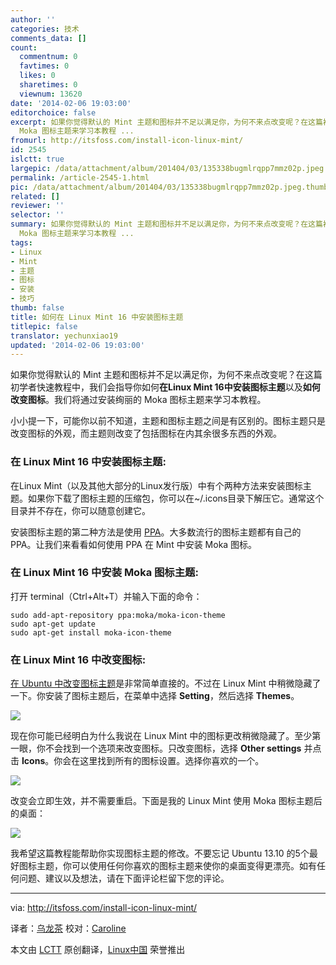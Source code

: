 ```yaml
---
author: ''
categories: 技术
comments_data: []
count:
  commentnum: 0
  favtimes: 0
  likes: 0
  sharetimes: 0
  viewnum: 13620
date: '2014-02-06 19:03:00'
editorchoice: false
excerpt: 如果你觉得默认的 Mint 主题和图标并不足以满足你，为何不来点改变呢？在这篇初学者快速教程中，我们会指导你如何在Linux Mint 16中安装图标主题以及如何改变图标。我们将通过安装绚丽的
  Moka 图标主题来学习本教程 ...
fromurl: http://itsfoss.com/install-icon-linux-mint/
id: 2545
islctt: true
largepic: /data/attachment/album/201404/03/135338bugmlrqpp7mmz02p.jpeg
permalink: /article-2545-1.html
pic: /data/attachment/album/201404/03/135338bugmlrqpp7mmz02p.jpeg.thumb.jpg
related: []
reviewer: ''
selector: ''
summary: 如果你觉得默认的 Mint 主题和图标并不足以满足你，为何不来点改变呢？在这篇初学者快速教程中，我们会指导你如何在Linux Mint 16中安装图标主题以及如何改变图标。我们将通过安装绚丽的
  Moka 图标主题来学习本教程 ...
tags:
- Linux
- Mint
- 主题
- 图标
- 安装
- 技巧
thumb: false
title: 如何在 Linux Mint 16 中安装图标主题
titlepic: false
translator: yechunxiao19
updated: '2014-02-06 19:03:00'
---
```


如果你觉得默认的 Mint 主题和图标并不足以满足你，为何不来点改变呢？在这篇初学者快速教程中，我们会指导你如何**在Linux Mint 16中安装图标主题**以及**如何改变图标**。我们将通过安装绚丽的 Moka 图标主题来学习本教程。


小小提一下，可能你以前不知道，主题和图标主题之间是有区别的。图标主题只是改变图标的外观，而主题则改变了包括图标在内其余很多东西的外观。


### 在 Linux Mint 16 中安装图标主题:


在Linux Mint（以及其他大部分的Linux发行版）中有个两种方法来安装图标主题。如果你下载了图标主题的压缩包，你可以在~/.icons目录下解压它。通常这个目录并不存在，你可以随意创建它。


安装图标主题的第二种方法是使用 [PPA](http://en.wikipedia.org/wiki/Personal_Package_Archive)。大多数流行的图标主题都有自己的 PPA。让我们来看看如何使用 PPA 在 Mint 中安装 Moka 图标。


### 在 Linux Mint 16 中安装 Moka 图标主题:


打开 terminal（Ctrl+Alt+T）并输入下面的命令：



```
sudo add-apt-repository ppa:moka/moka-icon-theme
sudo apt-get update
sudo apt-get install moka-icon-theme

```

### 在 Linux Mint 16 中改变图标:


[在 Ubuntu 中改变图标主题](http://itsfoss.com/how-to-install-themes-in-ubuntu-13-10/)是非常简单直接的。不过在 Linux Mint 中稍微隐藏了一下。你安装了图标主题后，在菜单中选择 **Setting**，然后选择 **Themes**。


![](/data/attachment/album/201404/03/135338bugmlrqpp7mmz02p.jpeg)


现在你可能已经明白为什么我说在 Linux Mint 中的图标更改稍微隐藏了。至少第一眼，你不会找到一个选项来改变图标。只改变图标，选择 **Other settings** 并点击 **Icons**。你会在这里找到所有的图标设置。选择你喜欢的一个。


![](/data/attachment/album/201404/03/135339ws9bie99rjm8ewpc.jpeg)


改变会立即生效，并不需要重启。下面是我的 Linux Mint 使用 Moka 图标主题后的桌面：


![](/data/attachment/album/201404/03/135340vrl992dnd3lnddf1.jpeg)


我希望这篇教程能帮助你实现图标主题的修改。不要忘记 Ubuntu 13.10 的5个最好图标主题，你可以使用任何你喜欢的图标主题来使你的桌面变得更漂亮。如有任何问题、建议以及想法，请在下面评论栏留下您的评论。




---


via: <http://itsfoss.com/install-icon-linux-mint/>


译者：[乌龙茶](https://github.com/yechunxiao19) 校对：[Caroline](https://github.com/carolinewuyan)


本文由 [LCTT](https://github.com/LCTT/TranslateProject) 原创翻译，[Linux中国](http://linux.cn/) 荣誉推出